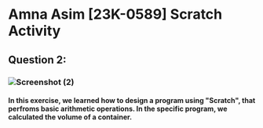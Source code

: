 # Amna Asim [23K-0589] Scratch Activity
## Question 2:
### ![Screenshot (2)](https://github.com/amnaasim24/Pf_Fall_23/assets/142867835/38494b57-ff58-4318-8396-a700d4f02cad)
#### In this exercise, we learned how to design a program using "Scratch", that perfroms basic arithmetic operations. In the specific program, we calculated the volume of a container.
